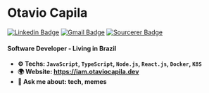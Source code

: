 # Otavio Capila
[![Linkedin Badge](https://img.shields.io/badge/-otaviocapilla-blue?style=flat-square&logo=Linkedin&logoColor=white&link=https://www.linkedin.com/in/otaviocapilla/)](https://www.linkedin.com/in/otaviocapilla/)
[![Gmail Badge](https://img.shields.io/badge/-otaviocapila@gmail.com-c14438?style=flat-square&logo=Gmail&logoColor=white&link=mailto:otaviocapila@gmail.com)](mailto:otaviocapila@gmail.com)
[![Sourcerer Badge](https://img.shields.io/badge/Sourcerer-otaviocapila-blue?style=flat-square)](https://sourcerer.io/otaviocapila)
<a href="https://sourcerer.io/otaviocapila"><img src="https://img.shields.io/badge/TypeScript-900%20commits-orange.svg?style=flat-square" alt=""></a>

#### Software Developer - Living in Brazil

- **⚙️ Techs: `JavaScript`, `TypeScript`, `Node.js`, `React.js`, `Docker`, `K8S`**
- **🌍 Website: https://iam.otaviocapila.dev**
- **💬 Ask me about: tech, memes**
